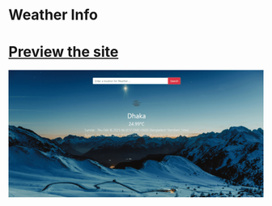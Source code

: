 # Weather Info

# [Preview the site](https://alsiam.github.io/web-projects/weather-info)

![image info](../assets/images/weather-info.png)